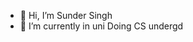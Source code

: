 - 👋 Hi, I’m Sunder Singh
- 🌱 I’m currently in uni Doing CS undergd

<!---
Sundersingh05962/Sundersingh05962 is a ✨ special ✨ repository because its `README.md` (this file) appears on your GitHub profile.
You can click the Preview link to take a look at your changes.
--->
